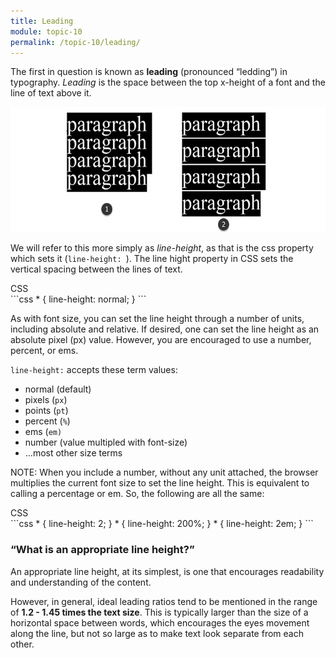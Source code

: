 ```yaml
---
title: Leading
module: topic-10
permalink: /topic-10/leading/
---
```


<div class="divider-heading"></div>

The first in question is known as **leading** (pronounced “ledding”) in typography. _Leading_ is the space between the top x-height of a font and the line of text above it.

<img src="../img/typography-leading.jpg" style="height: 200px; margin: auto" alt="leading" title="leading"/>

We will refer to this more simply as _line-height_, as that is the css property which sets it (`line-height: `). The line hight property in CSS sets the vertical spacing between the lines of text.

<div class="code-heading">
  <span class="css">CSS</span>
</div>
```css
* {
  line-height: normal;
}
```

As with font size, you can set the line height through a number of units, including absolute and relative. If desired, one can set the line height as an absolute pixel (px) value. However, you are encouraged to use a number, percent, or ems.

`line-height:` accepts these term values:
- normal (default)
- pixels (`px`)
- points (`pt`)
- percent (`%`)
- ems (`em)`
- number (value multipled with font-size)
- ...most other size terms

<span class="label label-info">NOTE:</span> When you include a number, without any unit attached, the browser multiplies the current font size to set the line height. This is equivalent to calling a percentage or em. So, the following are all the same:

<div class="code-heading">
  <span class="css">CSS</span>
</div>
```css
* {
  line-height: 2;
}
* {
  line-height: 200%;
}
* {
  line-height: 2em;
}
```


### “What is an appropriate line height?”
An appropriate line height, at its simplest, is one that encourages readability and understanding of the content.

However, in general, ideal leading ratios tend to be mentioned in the range of **1.2 - 1.45 times the text size**. This is typically larger than the size of a horizontal space between words, which encourages the eyes movement along the line, but not so large as to make text look separate from each other.

<div class="codepen-embed">
  <p data-height="600" data-theme-id="30567" data-slug-hash="VwjPqXN" data-default-tab="css,result" data-user="retrog4m3r" data-embed-version="2" data-pen-title="Line Height" class="codepen"></p>
</div>
